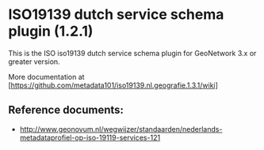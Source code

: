 # ISO19139 dutch service schema plugin (1.2.1)

This is the ISO iso19139 dutch service schema plugin for GeoNetwork 3.x or greater version.

More documentation at [https://github.com/metadata101/iso19139.nl.geografie.1.3.1/wiki]

## Reference documents:

* http://www.geonovum.nl/wegwijzer/standaarden/nederlands-metadataprofiel-op-iso-19119-services-121

